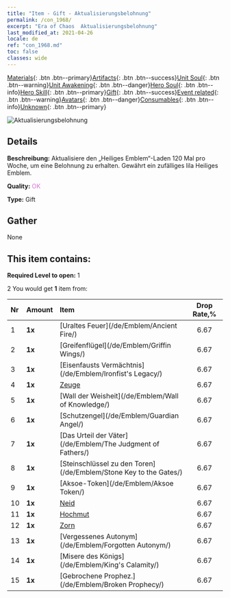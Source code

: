 ```yaml
---
title: "Item - Gift - Aktualisierungsbelohnung"
permalink: /con_1968/
excerpt: "Era of Chaos  Aktualisierungsbelohnung"
last_modified_at: 2021-04-26
locale: de
ref: "con_1968.md"
toc: false
classes: wide
---
```

 [Materials](/ItemsDE/){: .btn .btn--primary}[Artifacts](/ItemsDE/Artifacts/){: .btn .btn--success}[Unit Soul](/ItemsDE/UnitSoul/){: .btn .btn--warning}[Unit Awakening](/ItemsDE/UnitAwakening/){: .btn .btn--danger}[Hero Soul](/ItemsDE/HeroSoul/){: .btn .btn--info}[Hero Skill](/ItemsDE/HeroSkill/){: .btn .btn--primary}[Gift](/ItemsDE/Gift/){: .btn .btn--success}[Event related](/ItemsDE/Events/){: .btn .btn--warning}[Avatars](/ItemsDE/Avatars/){: .btn .btn--danger}[Consumables](/ItemsDE/Consumables/){: .btn .btn--info}[Unknown](/ItemsDE/Unknown/){: .btn .btn--primary}

 ![Aktualisierungsbelohnung](/images/t/shenghui_4.png)

## Details
 **Beschreibung:** Aktualisiere den „Heiliges Emblem“-Laden 120 Mal pro Woche, um eine Belohnung zu erhalten. Gewährt ein zufälliges lila Heiliges Emblem.

 **Quality:** <span style="color: #DA70D6">OK</span>

 **Type:** Gift

## Gather

  None

## This item contains:

 **Required Level to open:** 1

 2 You would get **1** item  from:

  | Nr | Amount |     Item    | Drop Rate,% |
  |:---|:-------|:------------|:---------:|
  | 1 |  **1x** | [Uraltes Feuer](/de/Emblem/Ancient Fire/) | 6.67 | 
  | 2 |  **1x** | [Greifenflügel](/de/Emblem/Griffin Wings/) | 6.67 | 
  | 3 |  **1x** | [Eisenfausts Vermächtnis](/de/Emblem/Ironfist's Legacy/) | 6.67 | 
  | 4 |  **1x** | [Zeuge](/de/Emblem/Witness/) | 6.67 | 
  | 5 |  **1x** | [Wall der Weisheit](/de/Emblem/Wall of Knowledge/) | 6.67 | 
  | 6 |  **1x** | [Schutzengel](/de/Emblem/Guardian Angel/) | 6.67 | 
  | 7 |  **1x** | [Das Urteil der Väter](/de/Emblem/The Judgment of Fathers/) | 6.67 | 
  | 8 |  **1x** | [Steinschlüssel zu den Toren](/de/Emblem/Stone Key to the Gates/) | 6.67 | 
  | 9 |  **1x** | [Aksoe-Token](/de/Emblem/Aksoe Token/) | 6.67 | 
  | 10 |  **1x** | [Neid](/de/Emblem/Jealousy/) | 6.67 | 
  | 11 |  **1x** | [Hochmut](/de/Emblem/Arrogance/) | 6.67 | 
  | 12 |  **1x** | [Zorn](/de/Emblem/Anger/) | 6.67 | 
  | 13 |  **1x** | [Vergessenes Autonym](/de/Emblem/Forgotten Autonym/) | 6.67 | 
  | 14 |  **1x** | [Misere des Königs](/de/Emblem/King's Calamity/) | 6.67 | 
  | 15 |  **1x** | [Gebrochene Prophez.](/de/Emblem/Broken Prophecy/) | 6.67 | 
